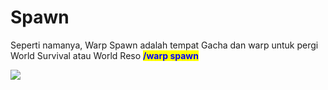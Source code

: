 # Spawn

Seperti namanya, Warp Spawn adalah tempat Gacha dan warp untuk pergi World Survival atau World Reso <mark style="color:blue;">**/warp spawn**</mark>

![](../../../.gitbook/assets/2023-06-28\_13.32.37.png)
